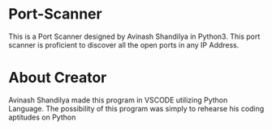 # Port-Scanner

This is a Port Scanner designed by Avinash Shandilya in Python3. 
This port scanner is proficient to discover all the open ports in any IP Address.

# About Creator

Avinash Shandilya made this program in VSCODE utilizing Python Language. 
The possibility of this program was simply to rehearse his coding aptitudes on Python

